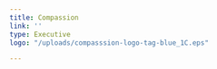 ```yaml
---
title: Compassion
link: ''
type: Executive
logo: "/uploads/compasssion-logo-tag-blue_1C.eps"

---
```

